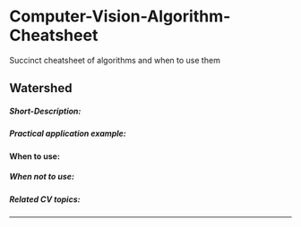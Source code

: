 # Computer-Vision-Algorithm-Cheatsheet
Succinct cheatsheet of algorithms and when to use them

## Watershed
##### Short-Description:   
##### Practical application example:   
#### When to use:   
##### When not to use:   
##### Related CV topics:   

---
